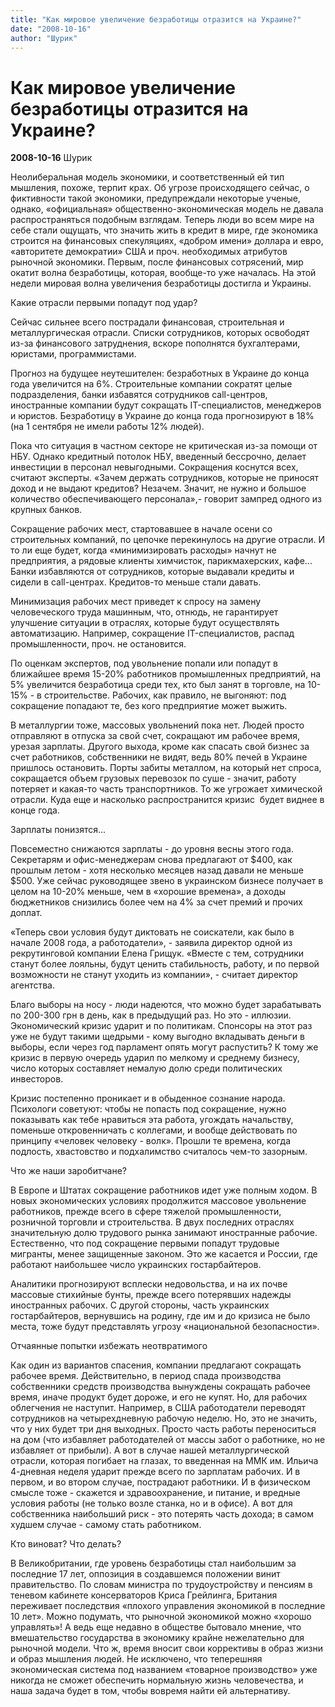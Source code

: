 ```yaml
---
title: "Как мировое увеличение безработицы отразится на Украине?"
date: "2008-10-16"
author: "Шурик"
---
```


# Как мировое увеличение безработицы отразится на Украине?

**2008-10-16** Шурик

Неолиберальная модель экономики, и соответственный ей тип мышления, похоже, терпит крах. Об угрозе происходящего сейчас, о фиктивности такой экономики, предупреждали некоторые ученые, однако, «официальная» общественно-экономическая модель не давала распространяться подобным взглядам. Теперь люди во всем мире на себе стали ощущать, что значить жить в кредит в мире, где экономика строится на финансовых спекуляциях, «добром имени» доллара и евро, «авторитете демократии» США и проч. необходимых атрибутов рыночной экономики. Первым, после финансовых сотрясений, мир окатит волна безработицы, которая, вообще-то уже началась. На этой недели мировая волна увеличения безработицы достигла и Украины.

Какие отрасли первыми попадут под удар?

Сейчас сильнее всего пострадали финансовая, строительная и металлургическая отрасли. Списки сотрудников, которых освободят из-за финансового затруднения, вскоре пополнятся бухгалтерами, юристами, программистами.

Прогноз на будущее неутешителен: безработных в Украине до конца года увеличится на 6%. Строительные компании сократят целые подразделения, банки избавятся сотрудников call-центров, иностранные компании будут сокращать IT-специалистов, менеджеров и юристов. Безработицу в Украине до конца года прогнозируют в 18% (на 1 сентября не имели работы 12% людей).

Пока что ситуация в частном секторе не критическая из-за помощи от НБУ. Однако кредитный потолок НБУ, введенный бессрочно, делает инвестиции в персонал невыгодными. Сокращения коснутся всех, считают эксперты. «Зачем держать сотрудников, которые не приносят доход и не выдают кредитов? Незачем. Значит, не нужно и большое количество обеспечивающего персонала»,- говорит зампред одного из крупных банков.

Сокращение рабочих мест, стартовавшее в начале осени со строительных компаний, по цепочке перекинулось на другие отрасли. И то ли еще будет, когда «минимизировать расходы» начнут не предприятия, а рядовые клиенты химчисток, парикмахерских, кафе... Банки избавляются от сотрудников, которые выдавали кредиты и сидели в call-центрах. Кредитов-то меньше стали давать.

Минимизация рабочих мест приведет к спросу на замену человеческого труда машинным, что, отнюдь, не гарантирует улучшение ситуации в отраслях, которые будут осуществлять автоматизацию. Например, сокращение IT-специалистов, распад промышленности, проч. не остановится.

По оценкам экспертов, под увольнение попали или попадут в ближайшее время 15-20% работников промышленных предприятий, на 5% увеличится безработица среди тех, кто был занят в торговле, на 10-15% - в строительстве. Рабочих, как правило, не выгоняют: под сокращение попадают те, без кого предприятие может выжить.

В металлургии тоже, массовых увольнений пока нет. Людей просто отправляют в отпуска за свой счет, сокращают им рабочее время, урезая зарплаты. Другого выхода, кроме как спасать свой бизнес за счет работников, собственники не видят, ведь 80% печей в Украине пришлось остановить. Порты забиты металлом, на который нет спроса, сокращается объем грузовых перевозок по суше - значит, работу потеряет и какая-то часть транспортников. То же угрожает химической отрасли. Куда еще и насколько распространится кризис  будет виднее в конце года.

Зарплаты понизятся...

Повсеместно снижаются зарплаты - до уровня весны этого года. Секретарям и офис-менеджерам снова предлагают от $400, как прошлым летом - хотя несколько месяцев назад давали не меньше $500. Уже сейчас руководящее звено в украинском бизнесе получает в целом на 10-20% меньше, чем в «хорошие времена», а доходы бюджетников снизились более чем на 4% за счет премий и прочих доплат.

«Теперь свои условия будут диктовать не соискатели, как было в начале 2008 года, а работодатели», - заявила директор одной из рекрутинговой компании Елена Грищук. «Вместе с тем, сотрудники станут более лояльны, будут ценить стабильность, работу, и по первой возможности не станут уходить из компании», - считает директор агентства.

Благо выборы на носу - люди надеются, что можно будет зарабатывать по 200-300 грн в день, как в предыдущий раз. Но это - иллюзии. Экономический кризис ударит и по политикам. Спонсоры на этот раз уже не будут такими щедрыми - кому выгодно вкладывать деньги в выборы, если через год парламент опять могут распустить? К тому же кризис в первую очередь ударил по мелкому и среднему бизнесу, число которых составляет немалую долю среди политических инвесторов.

Кризис постепенно проникает и в обыденное сознание народа. Психологи советуют: чтобы не попасть под сокращение, нужно показывать как тебе нравиться эта работа, угождать начальству, поменьше откровенничать с коллегами, и вообще действовать по принципу «человек человеку - волк». Прошли те времена, когда подлость, хвастовство и подхалимство считалось чем-то зазорным.

Что же наши заробитчане?

В Европе и Штатах сокращение работников идет уже полным ходом. В новых экономических условиях продолжится массовое увольнение работников, прежде всего в сфере тяжелой промышленности, розничной торговли и строительства. В двух последних отраслях значительную долю трудового рынка занимают иностранные рабочие. Естественно, что под сокращение первыми попадут трудовые мигранты, менее защищенные законом. Это же касается и России, где работают наибольшее число украинских гостарбайтеров.

Аналитики прогнозируют всплески недовольства, и на их почве массовые стихийные бунты, прежде всего потерявших надежды иностранных рабочих. С другой стороны, часть украинских гостарбайтеров, вернувшись на родину, где им и до кризиса не было места, тоже будут представлять угрозу «национальной безопасности».

Отчаянные попытки избежать неотвратимого

Как один из вариантов спасения, компании предлагают сокращать рабочее время. Действительно, в период спада производства собственники средств производства вынуждены сокращать рабочее время, иначе продукт будет дороже, и его не купят. Но, для рабочих облегчения не наступит. Например, в США работодатели переводят сотрудников на четырехдневную рабочую неделю. Но, это не значить, что у них будет три дня выходных. Просто часть работы переноситься на дом (что избавляет работодателей от массы забот о работнике, но не избавляет от прибыли). А вот в случае нашей металлургической отрасли, которая погибает на глазах, то введенная на ММК им. Ильича 4-дневная неделя ударит прежде всего по зарплатам рабочих. И в первом, и во втором случае, пострадают работники. И в физическом смысле тоже - скажется и здравоохранение, и питание, и вредные условия работы (не только возле станка, но и в офисе). А вот для собственника наибольший риск - это потерять часть дохода; в самом худшем случае - самому стать работником.

Кто виноват? Что делать?

В Великобритании, где уровень безработицы стал наибольшим за последние 17 лет, оппозиция в создавшемся положении винит правительство. По словам министра по трудоустройству и пенсиям в теневом кабинете консерваторов Криса Грейлинга, Британия переживает последствия «плохого управления экономикой в последние 10 лет». Можно подумать, что рыночной экономикой можно «хорошо управлять»! А ведь еще недавно в обществе бытовало мнение, что вмешательство государства в экономику крайне нежелательно для рыночной модели. Что ж, время вносит свои коррективы в образ жизни и образ мышления людей. Не исключено, что теперешняя экономическая система под названием «товарное производство» уже никогда не сможет обеспечить нормальную жизнь человечества, и наша задача будет в том, чтобы вовремя найти ей альтернативу.